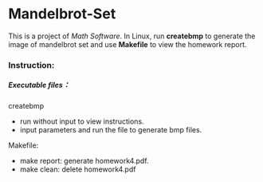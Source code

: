 # Mandelbrot-Set
This is a project of *Math Software*. In Linux, run **createbmp** to generate the image of mandelbrot set and use **Makefile** to view the homework report.

### Instruction:

##### Executable files：

createbmp   
- run without input to view instructions.
- input parameters and run the file to generate bmp files.

Makefile: 
- make report: generate homework4.pdf.
- make clean: delete homework4.pdf
